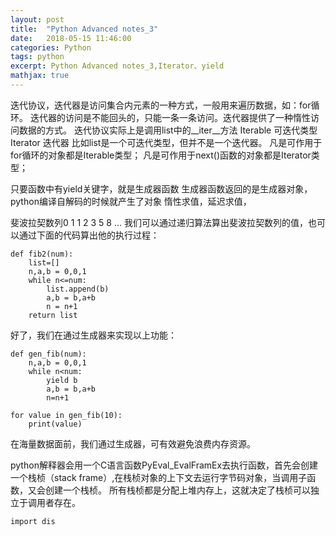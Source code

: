 ```yaml
---
layout: post
title:  "Python Advanced notes_3"
date:   2018-05-15 11:46:00
categories: Python
tags: python
excerpt: Python Advanced notes_3,Iterator、yield
mathjax: true
---
```


迭代协议，迭代器是访问集合内元素的一种方式，一般用来遍历数据，如：for循环。
迭代器的访问是不能回头的，只能一条一条访问。迭代器提供了一种惰性访问数据的方式。
迭代协议实际上是调用list中的__iter__方法
Iterable 可迭代类型
Iterator 迭代器
比如list是一个可迭代类型，但并不是一个迭代器。
凡是可作用于for循环的对象都是Iterable类型；
凡是可作用于next()函数的对象都是Iterator类型；

只要函数中有yield关键字，就是生成器函数
生成器函数返回的是生成器对象，python编译自解码的时候就产生了对象
惰性求值，延迟求值，

斐波拉契数列0 1 1 2 3 5 8 ...
我们可以通过递归算法算出斐波拉契数列的值，也可以通过下面的代码算出他的执行过程：
```
def fib2(num):
    list=[]
    n,a,b = 0,0,1
    while n<=num:
        list.append(b)
        a,b = b,a+b
        n = n+1
    return list
```
好了，我们在通过生成器来实现以上功能：
```
def gen_fib(num):
    n,a,b = 0,0,1
    while n<num:
        yield b
        a,b = b,a+b
        n=n+1

for value in gen_fib(10):
    print(value)
```
在海量数据面前，我们通过生成器，可有效避免浪费内存资源。

python解释器会用一个C语言函数PyEval_EvalFramEx去执行函数，首先会创建一个栈桢（stack frame）,在栈桢对象的上下文去运行字节码对象，当调用子函数，又会创建一个栈桢。
所有栈桢都是分配上堆内存上，这就决定了栈桢可以独立于调用者存在。
```
import dis

```



